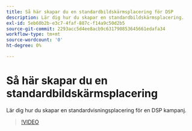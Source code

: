 ```yaml
---
title: Så här skapar du en standardbildskärmsplacering för DSP
description: Lär dig hur du skapar en standardbildskärmsplacering.
exl-id: 5eb60b2b-e3c7-4faf-887c-f14a9c50d2b5
source-git-commit: 2293acc5d4ee8acb9c631790853645661edafa34
workflow-type: tm+mt
source-wordcount: '0'
ht-degree: 0%

---
```


# Så här skapar du en standardbildskärmsplacering

Lär dig hur du skapar en standardvisningsplacering för en DSP kampanj.

>[!VIDEO](https://video.tv.adobe.com/v/340454)
